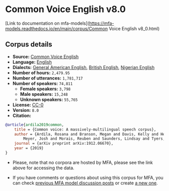 
# Common Voice English v8.0

[Link to documentation on mfa-models](https://mfa-models.readthedocs.io/en/main/corpus/Common Voice English v8_0.html)

## Corpus details

- **Source:** [Common Voice English](https://voice.mozilla.org/en/datasets)
- **Language:** [English](https://en.wikipedia.org/wiki/English_language)
- **Dialects:** [General American English](https://en.wikipedia.org/wiki/General_American_English), [British English](https://en.wikipedia.org/wiki/British_English), [Nigerian English](https://en.wikipedia.org/wiki/Nigerian_English)
- **Number of hours:** `2,479.95`
- **Number of utterances:** `1,781,717`
- **Number of speakers:** `74,811`
  - **Female speakers:** `3,798`
  - **Male speakers:** `15,248`
  - **Unknown speakers:** `55,765`
- **License:** [CC-0](https://creativecommons.org/publicdomain/zero/1.0/)
- **Version:** `8.0`
- **Citation:**
```bibtex
@article{ardila2019common,
	title = {Common voice: A massively-multilingual speech corpus},
	author = {Ardila, Rosana and Branson, Megan and Davis, Kelly and Henretty, Michael and Kohler, Michael and
		Meyer, Josh and Morais, Reuben and Saunders, Lindsay and Tyers, Francis M and Weber, Gregor},
	journal = {arXiv preprint arXiv:1912.06670},
	year = {2019}
}

```

- Please, note that no corpora are hosted by MFA, please see the link above for accessing the data.

- If you have comments or questions about using this corpus for MFA, you can check [previous MFA model discussion posts](https://github.com/MontrealCorpusTools/mfa-models/discussions?discussions_q=Common+Voice+English+v8.0) or create [a new one](https://github.com/MontrealCorpusTools/mfa-models/discussions/new).

